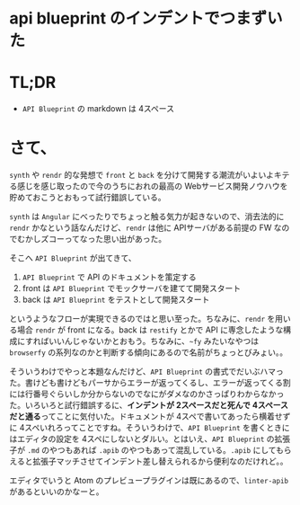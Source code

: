 # api blueprint のインデントでつまずいた

# TL;DR

* `API Blueprint` の markdown は 4スペース

# さて、

`synth` や `rendr` 的な発想で `front` と `back` を分けて開発する潮流がいよいよキテる感じを感じ取ったので今のうちにおれの最高の Webサービス開発ノウハウを貯めておこうとおもって試行錯誤している。

`synth` は `Angular` にべったりでちょっと触る気力が起きないので、消去法的に `rendr` かなという話なんだけど、`rendr` は他に APIサーバがある前提の FW なのでむかしズコーってなった思い出があった。

そこへ `API Blueprint` が出てきて、

1. `API Blueprint` で API のドキュメントを策定する
2. front は `API Blueprint` でモックサーバを建てて開発スタート
3. back は `API Blueprint` をテストとして開発スタート

というようなフローが実現できるのではと思い至った。ちなみに、`rendr` を用いる場合 `rendr` が front になる。back は `restify` とかで API に専念したような構成にすればいいんじゃないかとおもう。ちなみに、`~fy` みたいなやつは `browserfy` の系列なのかと判断する傾向にあるので名前がちょっとびみょい。。

そういうわけでやっと本題なんだけど、`API Blueprint` の書式でだいぶハマった。書けども書けどもパーサからエラーが返ってくるし、エラーが返ってくる割には行番号ぐらいしか分からないのでなにがダメなのかさっぱりわからなかった。いろいろと試行錯誤するに、**インデントが 2スペースだと死んで 4スペースだと通る**ってことに気付いた。ドキュメントが 4スペで書いてあったら横着せずに 4スペいれろってことですね。そういうわけで、`API Blueprint` を書くときにはエディタの設定を 4スペにしないとダルい。とはいえ、`API Blueprint` の拡張子が `.md` のやつもあれば `.apib` のやつもあって混乱している。`.apib` にしてもらえると拡張子マッチさせてインデント差し替えられるから便利なのだけれど。。

エディタでいうと Atom のプレビュープラグインは既にあるので、`linter-apib` があるといいのかなーと。
